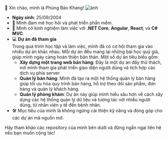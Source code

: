  👋 Xin chào, mình là Phùng Bảo Khang!
 ![ảnh](https://github.com/user-attachments/assets/4cb07f2c-789f-4be4-8f99-c2addd2d2b74)

- **Ngày sinh**: 25/09/2004  
- 🌱 Mình đam mê học hỏi và phát triển phần mềm.
- 🔧 Mình có kinh nghiệm làm việc với **.NET Core**, **Angular**, **React**, và **C# MVC**.
- 💻 **Dự án đã tham gia**  
  Trong quá trình học tập và làm việc, mình đã có cơ hội tham gia vào nhiều dự án khác nhau. Mỗi dự án đều mang lại những bài học quý giá, giúp mình ngày càng hoàn thiện bản thân. Một số dự án tiêu biểu gồm:
  - **Xây dựng một trang web bán hàng**: Đây là một dự án đầy thử thách, nơi mình tham gia phát triển giao diện người dùng và tích hợp các dịch vụ phía server.
  - **Quản lý bán hàng**: Mình đã tạo ra một hệ thống quản lý bán hàng giúp tối ưu hóa quy trình bán hàng, hỗ trợ theo dõi sản phẩm, đơn hàng và quản lý khách hàng.
  - **Quản lý phòng khám**: Dự án này giúp mình hiểu sâu hơn về cách xây dựng các hệ thống quản lý dữ liệu và tương tác với nhiều người dùng, từ nhân viên y tế đến bệnh nhân.
- 🛠 Mục tiêu của mình là không ngừng cải thiện kỹ năng và đóng góp cho các dự án mã nguồn mở.

Hãy tham khảo các repository của mình bên dưới và đừng ngần ngại liên hệ nếu bạn muốn cộng tác!



